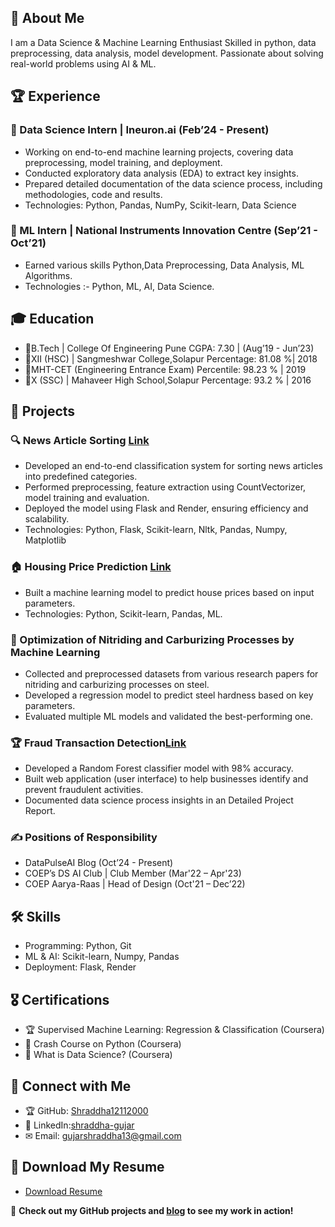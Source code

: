 ## 🚀 About Me  
I am a Data Science & Machine Learning Enthusiast
Skilled in python, data preprocessing, data analysis, model development. 
Passionate about solving real-world problems using AI & ML.

## 🏆 Experience  
### 🔹 Data Science Intern | Ineuron.ai (Feb’24 - Present)  
- Working on end-to-end machine learning projects, covering data preprocessing, model training, and deployment.  
- Conducted exploratory data analysis (EDA) to extract key insights.  
- Prepared detailed documentation of the data science process, including methodologies, code and results.  
- Technologies: Python, Pandas, NumPy, Scikit-learn, Data Science  

### 🔹 ML Intern | National Instruments Innovation Centre (Sep’21 - Oct’21)  
- Earned various skills Python,Data Preprocessing, Data Analysis, ML Algorithms. 
- Technologies :- Python, ML, AI, Data Science.  

## 🎓 Education  
- 🔹B.Tech | College Of Engineering Pune    CGPA: 7.30 | (Aug’19 - Jun’23)
- 🔹XII (HSC) | Sangmeshwar College,Solapur Percentage: 81.08 %| 2018
- 🔹MHT-CET (Engineering Entrance Exam)     Percentile: 98.23 % | 2019
- 🔹X (SSC) | Mahaveer High School,Solapur  Percentage: 93.2 % | 2016

## 🔬 Projects  
### 🔍 News Article Sorting [Link](https://github.com/Shraddha12112000/News-Article-Sorting/tree/master)
- Developed an end-to-end classification system for sorting news articles into predefined categories.  
- Performed preprocessing, feature extraction using CountVectorizer, model training and evaluation.
- Deployed the model using Flask and Render, ensuring efficiency and scalability.  
- Technologies: Python, Flask, Scikit-learn, Nltk, Pandas, Numpy, Matplotlib

### 🏠 Housing Price Prediction [Link](https://github.com/Shraddha12112000/Housing-Price-Prediction-Regression)
- Built a machine learning model to predict house prices based on input parameters.  
- Technologies: Python, Scikit-learn, Pandas, ML. 

### 🔬 Optimization of Nitriding and Carburizing Processes by Machine Learning 
- Collected and preprocessed datasets  from various research papers for nitriding and carburizing processes on steel.  
- Developed a regression model to predict steel hardness based on key parameters.  
- Evaluated multiple ML models and validated the best-performing one.  

### 🏆 Fraud Transaction Detection[Link](https://github.com/Shraddha12112000/FraudTransactionDetection)
- Developed a Random Forest classifier model with 98% accuracy.
- Built web application (user interface) to help businesses identify and prevent fraudulent activities. 
- Documented data science process insights in an Detailed Project Report.

### ✍ Positions of Responsibility
- DataPulseAI Blog (Oct’24 - Present) 
- COEP’s DS AI Club | Club Member (Mar'22 – Apr'23)
- COEP Aarya-Raas | Head of Design (Oct'21 – Dec’22)

## 🛠 Skills  
- Programming: Python, Git  
- ML & AI: Scikit-learn, Numpy, Pandas  
- Deployment: Flask, Render  

## 🎖 Certifications  
- 🏆 Supervised Machine Learning: Regression & Classification (Coursera)  
- 📜 Crash Course on Python (Coursera)  
- 📜 What is Data Science? (Coursera)  

## 🔗 Connect with Me  
- 🏆 GitHub: [Shraddha12112000](https://github.com/Shraddha12112000)  
- 💼 LinkedIn:[shraddha-gujar](https://www.linkedin.com/in/shraddha-gujar-b91005216/)  
- ✉ Email: gujarshraddha13@gmail.com

## 📄 Download My Resume  
   - [Download Resume](https://drive.google.com/file/d/10N8hTZZoONfAvh-pD8YyT-fcNR0GaCmq/view?usp=sharing)

🚀 **Check out my GitHub projects and [blog](https://datapulseai.wordpress.com/) to see my work in action!**



